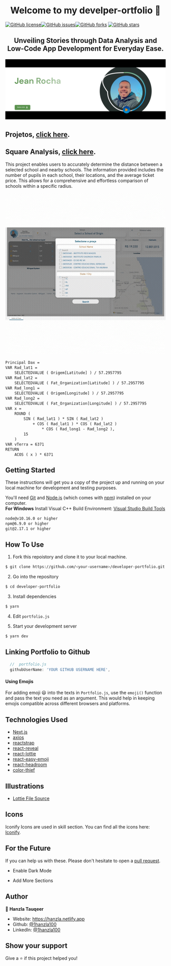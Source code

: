<h1 align="center">Welcome to my develper-ortfolio 👋</h1>
<a href="https://github.com/1hanzla100/developer-portfolio/blob/main/LICENSE"><img alt="GitHub license" src="https://img.shields.io/github/license/1hanzla100/developer-portfolio"></a><a href="https://github.com/1hanzla100/developer-portfolio/issues"><img alt="GitHub issues" src="https://img.shields.io/github/issues/1hanzla100/developer-portfolio"></a><a href="https://github.com/1hanzla100/developer-portfolio/network"><img alt="GitHub forks" src="https://img.shields.io/github/forks/1hanzla100/developer-portfolio"></a> <a href="https://github.com/1hanzla100/developer-portfolio/stargazers"><img alt="GitHub stars" src="https://img.shields.io/github/stars/1hanzla100/developer-portfolio"></a>

<h2 align = "center">  Unveiling Stories through Data Analysis and Low-Code App Development for Everyday Ease. 

<p align="center">
  <kbd>
    <img src="https://github.com/jean-rocha1/MyPortfolio/blob/main/Group%20112.png"></img>
  </kbd>
</p>

## Projetos, **[click here](https://developer-portfolio-1hanzla100.vercel.app/)**.

## Square Analysis, **[click here](https://app.powerbi.com/reportEmbed?reportId=fc7abf58-d2d1-4802-9bfc-ccd80abb21ad&autoAuth=true&ctid=30cb66b6-2919-4c93-b208-6b8e8cefdd39/)**.
This project enables users to accurately determine the distance between a selected school and nearby schools. The information provided includes the number of pupils in each school, their locations, and the average ticket price. This allows for a comprehensive and effortless comparison of schools within a specific radius. 

<p align="center">
  <kbd>
    <img src="https://github.com/jean-rocha1/MyPortfolio/blob/main/Design%20sem%20nome.gif"></img>
  </kbd>
</p>

```Dax
Principal Dax = 
VAR Rad_lat1 =
    SELECTEDVALUE ( Origem[Latitude] ) / 57.2957795
VAR Rad_lat2 =
    SELECTEDVALUE ( Fat_Organization[Latitude] ) / 57.2957795
VAR Rad_long1 =
    SELECTEDVALUE ( Origem[Longitude] ) / 57.2957795
VAR Rad_long2 =
    SELECTEDVALUE ( Fat_Organization[Longitude] ) / 57.2957795
VAR x =
    ROUND (
        SIN ( Rad_lat1 ) * SIN ( Rad_lat2 )
            + COS ( Rad_lat1 ) * COS ( Rad_lat2 )
                * COS ( Rad_long1 - Rad_long2 ),
        15
    )
VAR vTerra = 6371
RETURN
    ACOS ( x ) * 6371

````
## Getting Started

These instructions will get you a copy of the project up and running on your local machine for development and testing
purposes.

You'll need [Git](https://git-scm.com) and [Node.js](https://nodejs.org/en/download/) (which comes with
[npm](http://npmjs.com)) installed on your computer. <br> **For Windows** Install Visual C++ Build Environment:
[Visual Studio Build Tools](https://visualstudio.microsoft.com/thank-you-downloading-visual-studio/?sku=BuildTools)

```
node@v10.16.0 or higher
npm@6.9.0 or higher
git@2.17.1 or higher
```

## How To Use

1. Fork this repoistory and clone it to your local machine.

```bash
$ git clone https://github.com/<your-username>/developer-portfolio.git
```

2. Go into the repository

```bash
$ cd developer-portfolio
```

3. Install dependencies

```bash
$ yarn
```

4. Edit `portfolio.js`

5. Start your development server

```bash
$ yarn dev
```

## Linking Portfolio to Github

```javascript
  //  portfolio.js
  githubUserName: 'YOUR GITHUB USERNAME HERE',
```

#### Using Emojis

For adding emoji 😃 into the texts in `Portfolio.js`, use the `emoji()` function and pass the text you need as an
argument. This would help in keeping emojis compatible across different browsers and platforms.

## Technologies Used

- [Next.js](https://nextjs.org/)
- [axios](https://www.npmjs.com/package/axios)
- [reactstrap](https://reactstrap.github.io/)
- [react-reveal](https://www.react-reveal.com/)
- [react-lottie](https://www.npmjs.com/package/react-lottie)
- [react-easy-emoji](https://github.com/appfigures/react-easy-emoji)
- [react-headroom](https://github.com/KyleAMathews/react-headroom)
- [color-thief](https://github.com/lokesh/color-thief)

## Illustrations

- [Lottie File Source](https://lottiefiles.com)

## Icons

Iconify Icons are used in skill section. You can find all the icons here: [Iconify](https://icon-sets.iconify.design/).

## For the Future

If you can help us with these. Please don't hesitate to open a
[pull request](https://github.com/1hanzla100/developer-portfolio/pulls).

- Enable Dark Mode

- Add More Sections

## Author

👤 **Hanzla Tauqeer**

- Website: https://hanzla.netlify.app
- Github: [@1hanzla100](https://github.com/1hanzla100)
- LinkedIn: [@1hanzla100](https://linkedin.com/in/1hanzla100)

## Show your support

Give a ⭐️ if this project helped you!
